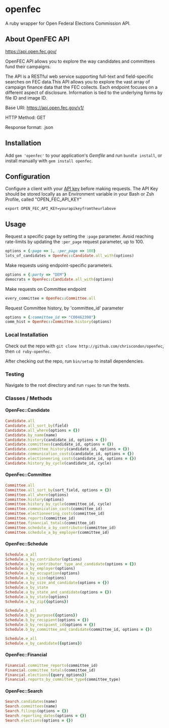 # openfec


A ruby wrapper for Open Federal Elections Commission API.

## About OpenFEC API

https://api.open.fec.gov/

OpenFEC API allows you to explore the way candidates and committees fund their campaigns.

The API is a RESTful web service supporting full-text and field-specific searches on FEC data.This API allows you to explore the vast array of campaign finance data that the FEC collects. Each endpoint focuses on a different aspect of disclosure. Information is tied to the underlying forms by file ID and image ID.

Base URI:		  https://api.open.fec.gov/v1/

HTTP Method:	  GET

Response format: .json


## Installation

Add `gem 'openfec'` to your application's *Gemfile* and run `bundle install`, or install manually with `gem install openfec`.

## Configuration

Configure a client with your [API key](https://api.data.gov/signup/) before making requests.  The API Key should be stored locally as an Environment variable in your Bash or Zsh Profile, called "OPEN_FEC_API_KEY"

````
export OPEN_FEC_API_KEY=yourapikeyfromtheurlabove
````



## Usage


Request a specific page by setting the `:page` parameter. Avoid reaching rate-limits by updating the `:per_page` request parameter, up to 100.

```` rb
options = {:page => 1, :per_page => 100}
lots_of_candidates = OpenFec::Candidate.all_with(options)
````

Make requests using endpoint-specific parameters.

```` rb
options = {:party => "DEM"}
democrats = OpenFec::Candidate.all_with(options)
````

Make requests on Committee endpoint

```` rb
every_committee = OpenFec::Committee.all
````

Request Committee history, by 'committee_id' parameter
```` rb
options = {:committee_id => "C00462390"}
comm_hist = OpenFec::Committee.history(options)
````


### Local Installation

Check out the repo with `git clone http://github.com/chriscondon/openfec`, then `cd ruby-openfec`.

After checking out the repo, run `bin/setup` to install dependencies.

### Testing

Navigate to the root directory and run `rspec` to run the tests.


### Classes / Methods


#### OpenFec::Candidate

```ruby
Candidate.all
Candidate.all_sort_by(field)
Candidate.all_where(options = {})
Candidate.by_name(name)
Candidate.history(candidate_id, options = {})
Candidate.committees(candidate_id, options = {})
Candidate.committee_history(candidate_id, options = {})
Candidate.communication_costs(candidate_id, options = {})
Candidate.electioneering_costs(candidate_id, options = {})
Candidate.history_by_cycle(candidate_id, cycle)
```

#### OpenFec::Committee

```ruby
Committee.all
Committee.all_sort_by(sort_field, options = {})
Committee.all_where(options)
Committee.history(options)
Committee.history_by_cycle(committee_id, cycle)
Committee.communication_costs(committee_id)
Committee.electioneering_costs(committee_id)
Committee.reports(committee_id)
Committee.financial_totals(committee_id)
Committee.schedule_a_by_contributor(committee_id)
Committee.schedule_a_by_employer(committee_id)
```

#### OpenFec::Schedule

```ruby
Schedule.a_all
Schedule.a_by_contributor(options)
Schedule.a_by_contributor_type_and_candidate(options = {})
Schedule.a_by_employer(options)
Schedule.a_by_occupation(options)
Schedule.a_by_size(options)
Schedule.a_by_size_and_candidate(options = {})
Schedule.a_by_state
Schedule.a_by_state_and_candidate(options = {})
Schedule.a_by_state(options)
Schedule.a_by_zip({options})

Schedule.b_all
Schedule.b_by_purpose({options})
Schedule.b_by_recipient(options = {})
Schedule.b_by_recipient_id(options = {})
Schedule.b_by_committee_and_candidate(committee_id, options = {})

Schedule.e_all
Schedule.e_by_candidate({options})
```

#### OpenFec::Financial

```ruby
Financial.committee_reports(committee_id)
Financial.committee_totals(committee_id)
Financial.elections({query_options})
Financial.reports_by_committee_type(committee_type)
```

#### OpenFec::Search

```ruby
Search.candidates(name)
Search.committees(name)
Search.filings(options = {})
Search.reporting_dates(options = {})
Search.elections(options = {})
```
